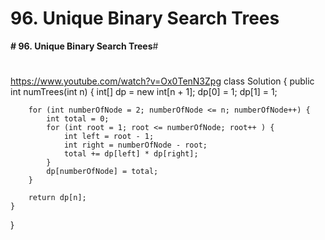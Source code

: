 # 96. Unique Binary Search Trees

**# 96. Unique Binary Search Trees**# 

# 

https://www.youtube.com/watch?v=Ox0TenN3Zpg 
class Solution {
    public int numTrees(int n) {
        int[] dp = new int[n + 1];
        dp[0] = 1;
        dp[1] = 1;
        
        
        for (int numberOfNode = 2; numberOfNode <= n; numberOfNode++) {
            int total = 0;
            for (int root = 1; root <= numberOfNode; root++ ) {
                int left = root - 1;
                int right = numberOfNode - root;
                total += dp[left] * dp[right];
            }
            dp[numberOfNode] = total;
        }
        
        return dp[n];
    }
}
